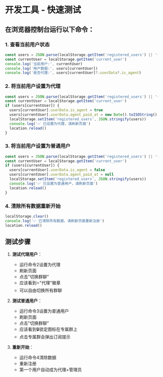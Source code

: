 # 开发工具 - 快速测试

## 在浏览器控制台运行以下命令：

### 1. 查看当前用户状态
```javascript
const users = JSON.parse(localStorage.getItem('registered_users') || '{}')
const currentUser = localStorage.getItem('current_user')
console.log('当前用户:', currentUser)
console.log('用户数据:', users[currentUser])
console.log('是否代理:', users[currentUser]?.userData?.is_agent)
```

### 2. 将当前用户设置为代理
```javascript
const users = JSON.parse(localStorage.getItem('registered_users') || '{}')
const currentUser = localStorage.getItem('current_user')
if (users[currentUser]) {
  users[currentUser].userData.is_agent = true
  users[currentUser].userData.agent_paid_at = new Date().toISOString()
  localStorage.setItem('registered_users', JSON.stringify(users))
  console.log('✅ 已设置为代理，请刷新页面')
  location.reload()
}
```

### 3. 将当前用户设置为普通用户
```javascript
const users = JSON.parse(localStorage.getItem('registered_users') || '{}')
const currentUser = localStorage.getItem('current_user')
if (users[currentUser]) {
  users[currentUser].userData.is_agent = false
  users[currentUser].userData.agent_paid_at = null
  localStorage.setItem('registered_users', JSON.stringify(users))
  console.log('✅ 已设置为普通用户，请刷新页面')
  location.reload()
}
```

### 4. 清除所有数据重新开始
```javascript
localStorage.clear()
console.log('✅ 已清除所有数据，请刷新页面重新注册')
location.reload()
```

## 测试步骤

1. **测试代理用户**：
   - 运行命令2设置为代理
   - 刷新页面
   - 点击"切换群聊"
   - 应该看到⭐"代理"徽章
   - 可以自由切换所有群聊

2. **测试普通用户**：
   - 运行命令3设置为普通用户
   - 刷新页面
   - 点击"切换群聊"
   - 应该看到🔒锁定图标在专属群上
   - 点击专属群会弹出订阅提示

3. **重新开始**：
   - 运行命令4清除数据
   - 重新注册
   - 第一个用户自动成为代理+管理员
























